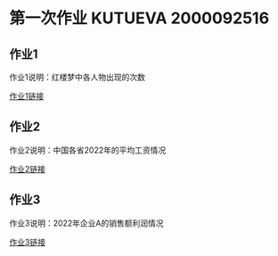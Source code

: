 <html>
    <head>
        <h1>第一次作业  KUTUEVA  2000092516</h1>
    </head>
    <body>
        <div class="container">
            <h2>作业1</h2>
            <p>作业1说明：红楼梦中各人物出现的次数</p>
            <a href="kutueva.github.io/1.html">作业1链接</a>
            <h2>作业2</h2>
            <p>作业2说明：中国各省2022年的平均工资情况</p>
            <a href="kutueva.github.io/2.html">作业2链接</a>
            <h2>作业3</h2>
            <p>作业3说明：2022年企业A的销售额利润情况</p>
            <a href="kutueva.github.io/3.html">作业3链接</a>
        </div>
    </body>
</html>
